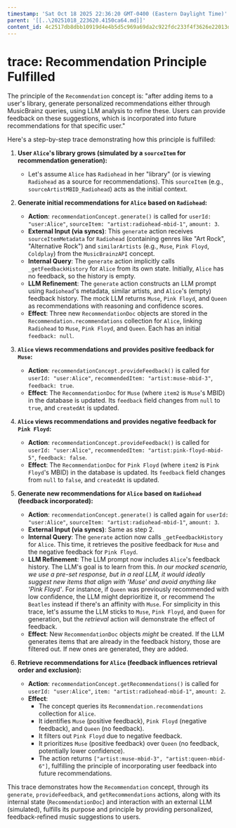 ```yaml
---
timestamp: 'Sat Oct 18 2025 22:36:20 GMT-0400 (Eastern Daylight Time)'
parent: '[[..\20251018_223620.4150ca64.md]]'
content_id: 4c2517db8dbb10919d4e4b5d5c969a69da2c922fdc233f4f3626e22013d94200
---
```


# trace: Recommendation Principle Fulfilled

The principle of the `Recommendation` concept is: "after adding items to a user's library, generate personalized recommendations either through MusicBrainz queries, using LLM analysis to refine these. Users can provide feedback on these suggestions, which is incorporated into future recommendations for that specific user."

Here's a step-by-step trace demonstrating how this principle is fulfilled:

1. **User `Alice`'s library grows (simulated by a `sourceItem` for recommendation generation):**
   * Let's assume `Alice` has `Radiohead` in her "library" (or is viewing `Radiohead` as a source for recommendations). This `sourceItem` (e.g., `sourceArtistMBID_Radiohead`) acts as the initial context.

2. **Generate initial recommendations for `Alice` based on `Radiohead`:**
   * **Action**: `recommendationConcept.generate()` is called for `userId: "user:Alice"`, `sourceItem: "artist:radiohead-mbid-1"`, `amount: 3`.
   * **External Input (via syncs)**: This `generate` action receives `sourceItemMetadata` for `Radiohead` (containing genres like "Art Rock", "Alternative Rock") and `similarArtists` (e.g., `Muse`, `Pink Floyd`, `Coldplay`) from the `MusicBrainzAPI` concept.
   * **Internal Query**: The `generate` action implicitly calls `_getFeedbackHistory` for `Alice` from its own state. Initially, `Alice` has no feedback, so the history is empty.
   * **LLM Refinement**: The `generate` action constructs an LLM prompt using `Radiohead`'s metadata, similar artists, and `Alice`'s (empty) feedback history. The mock LLM returns `Muse`, `Pink Floyd`, and `Queen` as recommendations with reasoning and confidence scores.
   * **Effect**: Three new `RecommendationDoc` objects are stored in the `Recommendation.recommendations` collection for `Alice`, linking `Radiohead` to `Muse`, `Pink Floyd`, and `Queen`. Each has an initial `feedback: null`.

3. **`Alice` views recommendations and provides positive feedback for `Muse`:**
   * **Action**: `recommendationConcept.provideFeedback()` is called for `userId: "user:Alice"`, `recommendedItem: "artist:muse-mbid-3"`, `feedback: true`.
   * **Effect**: The `RecommendationDoc` for `Muse` (where `item2` is `Muse`'s MBID) in the database is updated. Its `feedback` field changes from `null` to `true`, and `createdAt` is updated.

4. **`Alice` views recommendations and provides negative feedback for `Pink Floyd`:**
   * **Action**: `recommendationConcept.provideFeedback()` is called for `userId: "user:Alice"`, `recommendedItem: "artist:pink-floyd-mbid-5"`, `feedback: false`.
   * **Effect**: The `RecommendationDoc` for `Pink Floyd` (where `item2` is `Pink Floyd`'s MBID) in the database is updated. Its `feedback` field changes from `null` to `false`, and `createdAt` is updated.

5. **Generate new recommendations for `Alice` based on `Radiohead` (feedback incorporated):**
   * **Action**: `recommendationConcept.generate()` is called again for `userId: "user:Alice"`, `sourceItem: "artist:radiohead-mbid-1"`, `amount: 3`.
   * **External Input (via syncs)**: Same as step 2.
   * **Internal Query**: The `generate` action now calls `_getFeedbackHistory` for `Alice`. This time, it retrieves the positive feedback for `Muse` and the negative feedback for `Pink Floyd`.
   * **LLM Refinement**: The LLM prompt now includes `Alice`'s feedback history. The LLM's goal is to learn from this. *In our mocked scenario, we use a pre-set response, but in a real LLM, it would ideally suggest new items that align with 'Muse' and avoid anything like 'Pink Floyd'*. For instance, if `Queen` was previously recommended with low confidence, the LLM might deprioritize it, or recommend `The Beatles` instead if there's an affinity with `Muse`. For simplicity in this trace, let's assume the LLM sticks to `Muse`, `Pink Floyd`, and `Queen` for generation, but the *retrieval* action will demonstrate the effect of feedback.
   * **Effect**: New `RecommendationDoc` objects *might* be created. If the LLM generates items that are already in the feedback history, those are filtered out. If new ones are generated, they are added.

6. **Retrieve recommendations for `Alice` (feedback influences retrieval order and exclusion):**
   * **Action**: `recommendationConcept.getRecommendations()` is called for `userId: "user:Alice"`, `item: "artist:radiohead-mbid-1"`, `amount: 2`.
   * **Effect**:
     * The concept queries its `Recommendation.recommendations` collection for `Alice`.
     * It identifies `Muse` (positive feedback), `Pink Floyd` (negative feedback), and `Queen` (no feedback).
     * It filters out `Pink Floyd` due to negative feedback.
     * It prioritizes `Muse` (positive feedback) over `Queen` (no feedback, potentially lower confidence).
     * The action returns `["artist:muse-mbid-3", "artist:queen-mbid-6"]`, fulfilling the principle of incorporating user feedback into future recommendations.

This trace demonstrates how the `Recommendation` concept, through its `generate`, `provideFeedback`, and `getRecommendations` actions, along with its internal state (`RecommendationDoc`) and interaction with an external LLM (simulated), fulfills its purpose and principle by providing personalized, feedback-refined music suggestions to users.
